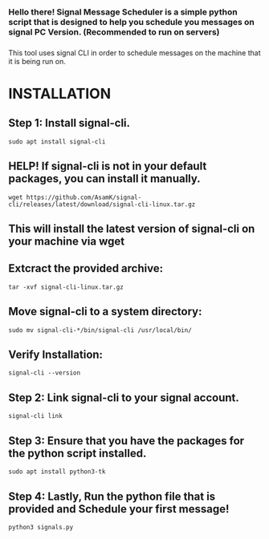 <h3>Hello there! Signal Message Scheduler is a simple python script that is designed to help you schedule you messages on signal PC Version. (Recommended to run on servers)</h3>
<h3></h3>This tool uses signal CLI in order to schedule messages on the machine that it is being run on.</h3>

<h1>INSTALLATION</h1>

<h2>Step 1: Install signal-cli.</h2>

```sudo apt install signal-cli```

<h2>HELP! If signal-cli is not in your default packages, you can install it manually.</h2>

```wget https://github.com/AsamK/signal-cli/releases/latest/download/signal-cli-linux.tar.gz```

<h2>This will install the latest version of signal-cli on your machine via wget</h2>

<h2>Extcract the provided archive:</h2>

```tar -xvf signal-cli-linux.tar.gz```

<h2>Move signal-cli to a system directory:</h2>

```sudo mv signal-cli-*/bin/signal-cli /usr/local/bin/```

<h2>Verify Installation:</h2>

```signal-cli --version```

<h2>Step 2: Link signal-cli to your signal account.</h2>

```signal-cli link```

<h2>Step 3: Ensure that you have the packages for the python script installed.</h2>

```sudo apt install python3-tk```

<h2>Step 4: Lastly, Run the python file that is provided and Schedule your first message!</h2>

```python3 signals.py```
